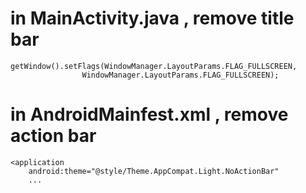 # in MainActivity.java , remove title bar
    getWindow().setFlags(WindowManager.LayoutParams.FLAG_FULLSCREEN,
                    WindowManager.LayoutParams.FLAG_FULLSCREEN);
# in AndroidMainfest.xml , remove action bar
    <application
        android:theme="@style/Theme.AppCompat.Light.NoActionBar"    
        ...                                                             

